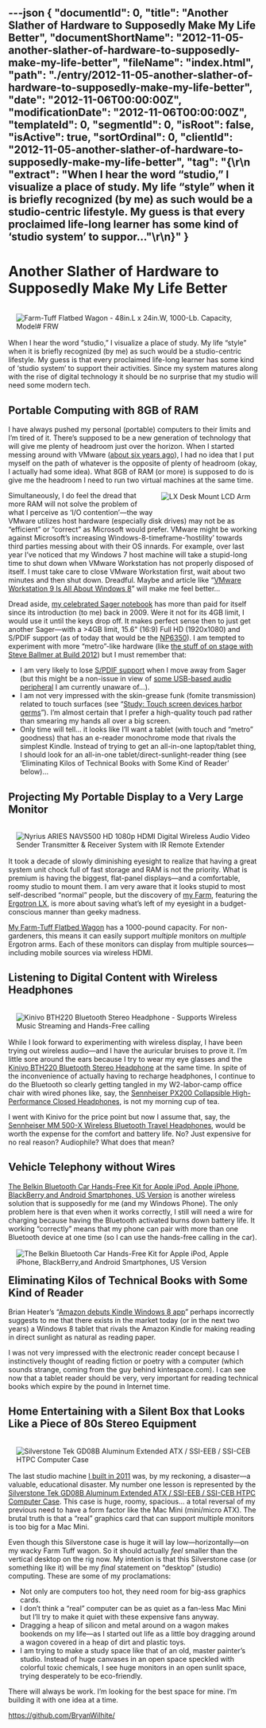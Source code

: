 ---json
{
  "documentId": 0,
  "title": "Another Slather of Hardware to Supposedly Make My Life Better",
  "documentShortName": "2012-11-05-another-slather-of-hardware-to-supposedly-make-my-life-better",
  "fileName": "index.html",
  "path": "./entry/2012-11-05-another-slather-of-hardware-to-supposedly-make-my-life-better",
  "date": "2012-11-06T00:00:00Z",
  "modificationDate": "2012-11-06T00:00:00Z",
  "templateId": 0,
  "segmentId": 0,
  "isRoot": false,
  "isActive": true,
  "sortOrdinal": 0,
  "clientId": "2012-11-05-another-slather-of-hardware-to-supposedly-make-my-life-better",
  "tag": "{\r\n  \"extract\": \"When I hear the word “studio,” I visualize a place of study. My life “style” when it is briefly recognized (by me) as such would be a studio-centric lifestyle. My guess is that every proclaimed life-long learner has some kind of ‘studio system’ to suppor...\"\r\n}"
}
---

# Another Slather of Hardware to Supposedly Make My Life Better

[<img alt="Farm-Tuff Flatbed Wagon - 48in.L x 24in.W, 1000-Lb. Capacity, Model# FRW" src="http://ecx.images-amazon.com/images/I/31iMjLT7oQL.jpg" style="float:left;margin:16px;">](http://www.amazon.com/Farm-Tuff-Flatbed-Wagon-1000-Lb-Capacity/dp/B0000AX6M9%3FSubscriptionId%3D1SW6D7X6ZXXR92KVX0G2%26tag%3Dthekintespacec00%26linkCode%3Dxm2%26camp%3D2025%26creative%3D165953%26creativeASIN%3DB0000AX6M9 "Farm-Tuff Flatbed Wagon - 48in.L x 24in.W, 1000-Lb. Capacity, Model# FRW")

When I hear the word “studio,” I visualize a place of study. My life “style” when it is briefly recognized (by me) as such would be a studio-centric lifestyle. My guess is that every proclaimed life-long learner has some kind of ‘studio system’ to support their activities. Since my system matures along with the rise of digital technology it should be no surprise that my studio will need some modern tech.

## Portable Computing with 8GB of RAM

I have always pushed my personal (portable) computers to their limits and I’m tired of it. There’s supposed to be a new generation of technology that will give me plenty of headroom just over the horizon. When I started messing around with VMware ([about six years ago](http://kintespace.com/rasxlog/?s=vmware&submit=Search&paged=5)), I had no idea that I put myself on the path of whatever is the opposite of plenty of headroom (okay, I actually had some idea). What 8GB of RAM (or more) is supposed to do is give me the headroom I need to run two virtual machines at the same time.
[<img alt="LX Desk Mount LCD Arm" src="http://ecx.images-amazon.com/images/I/31tGuUjuKgL.jpg" style="float:right;margin:16px;">](http://www.amazon.com/LX-Desk-Mount-LCD-Arm/dp/B00358RIRC%3FSubscriptionId%3D1SW6D7X6ZXXR92KVX0G2%26tag%3Dthekintespacec00%26linkCode%3Dxm2%26camp%3D2025%26creative%3D165953%26creativeASIN%3DB00358RIRC "LX Desk Mount LCD Arm")

Simultaneously, I do feel the dread that more RAM will not solve the problem of what I perceive as ‘I/O contention’—the way VMware utilizes host hardware (especially disk drives) may not be as “efficient” or “correct” as Microsoft would prefer. VMware might be working against Microsoft’s increasing Windows-8-timeframe-‘hostility’ towards third parties messing about with their OS innards. For example, over last year I’ve noticed that my Windows 7 host machine will take a stupid-long time to shut down when VMware Workstation has not properly disposed of itself. I must take care to close VMware Workstation first, wait about two minutes and then shut down. Dreadful. Maybe and article like “[VMware Workstation 9 Is All About Windows 8](http://www.pcworld.com/article/261296/vmware_workstation_9_is_all_about_windows_8.html)” will make me feel better…

Dread aside, [my celebrated Sager notebook](http://kintespace.com/rasxlog/?s=sager&submit=Search) has more than paid for itself since its introduction (to me) back in 2009. Were it not for its 4GB limit, I would use it until the keys drop off. It makes perfect sense then to just get another Sager—with a >4GB limit, 15.6" (16:9) Full HD (1920x1080) and S/PDIF support (as of today that would be the [NP6350](http://sagernotebook.com/index.php?page=product_info&model_name=NP6350)). I am tempted to experiment with more “metro”-like hardware (like [the stuff of on stage with Steve Ballmer at Build 2012](http://channel9.msdn.com/Events/Build/2012/1-001)) but I must remember that:

* I am very likely to lose [S/PDIF support](http://kintespace.com/rasxlog/?p=1673) when I move away from Sager (but this might be a non-issue in view of [some USB-based audio peripheral](http://www.amazon.com/Syba-Digital-Optical-Output-SD-AUD20101/dp/B006SF68P2%3FSubscriptionId=1SW6D7X6ZXXR92KVX0G2&tag=thekintespacec00&linkCode=xm2&camp=2025&creative=165953&creativeASIN=B006SF68P2) I am currently unaware of…).
* I am not very impressed with the skin-grease funk (fomite transmission) related to touch surfaces (see “[Study: Touch screen devices harbor germs](http://www.zdnet.com/blog/gadgetreviews/study-touch-screen-devices-harbor-germs/18938)”). I’m almost certain that I prefer a high-quality touch pad rather than smearing my hands all over a big screen.
* Only time will tell… it looks like I’ll want a tablet (with touch and “metro” goodness) that has an e-reader monochrome mode that rivals the simplest Kindle. Instead of trying to get an all-in-one laptop/tablet thing, I should look for an all-in-one tablet/direct-sunlight-reader thing (see ‘Eliminating Kilos of Technical Books with Some Kind of Reader’ below)…

## Projecting My Portable Display to a Very Large Monitor

[<img alt="Nyrius ARIES NAVS500 HD 1080p HDMI Digital Wireless Audio Video Sender Transmitter & Receiver System with IR Remote Extender" src="http://ecx.images-amazon.com/images/I/41P2CdQtYIL.jpg" style="float:left;margin:16px;">](http://www.amazon.com/Nyrius-NAVS500-Wireless-Transmitter-Receiver/dp/B005H3AU1Y%3FSubscriptionId%3D1SW6D7X6ZXXR92KVX0G2%26tag%3Dthekintespacec00%26linkCode%3Dxm2%26camp%3D2025%26creative%3D165953%26creativeASIN%3DB005H3AU1Y "Nyrius ARIES NAVS500 HD 1080p HDMI Digital Wireless Audio Video Sender Transmitter & Receiver System with IR Remote Extender")

It took a decade of slowly diminishing eyesight to realize that having a great system unit chock full of fast storage and RAM is not the priority. What is premium is having the biggest, flat-panel displays—and a comfortable, roomy studio to mount them. I am very aware that it looks stupid to most self-described “normal” people, but the discovery of [my Farm](http://www.flickr.com/photos/wilhite/7557315706/in/photostream), featuring the [Ergotron LX](http://www.amazon.com/LX-Desk-Mount-LCD-Arm/dp/B00358RIRC%3FSubscriptionId=1SW6D7X6ZXXR92KVX0G2&tag=thekintespacec00&linkCode=xm2&camp=2025&creative=165953&creativeASIN=B00358RIRC), is more about saving what’s left of my eyesight in a budget-conscious manner than geeky madness.

[My Farm-Tuff Flatbed Wagon](http://www.amazon.com/Farm-Tuff-Flatbed-Wagon-1000-Lb-Capacity/dp/B0000AX6M9%3FSubscriptionId=1SW6D7X6ZXXR92KVX0G2&tag=thekintespacec00&linkCode=xm2&camp=2025&creative=165953&creativeASIN=B0000AX6M9) has a 1000-pound capacity. For non-gardeners, this means it can easily support *multiple* monitors on *multiple* Ergotron arms. Each of these monitors can display from multiple sources—including mobile sources via wireless HDMI.

## Listening to Digital Content with Wireless Headphones

[<img alt="Kinivo BTH220 Bluetooth Stereo Headphone - Supports Wireless Music Streaming and Hands-Free calling" src="http://ecx.images-amazon.com/images/I/41M-QmJgQ1L._SL160_.jpg" style="float:right;margin:16px;">](http://www.amazon.com/Kinivo-BTH220-Bluetooth-Stereo-Headphone/dp/B005LKB0IU%3FSubscriptionId%3D1SW6D7X6ZXXR92KVX0G2%26tag%3Dthekintespacec00%26linkCode%3Dxm2%26camp%3D2025%26creative%3D165953%26creativeASIN%3DB005LKB0IU "Kinivo BTH220 Bluetooth Stereo Headphone - Supports Wireless Music Streaming and Hands-Free calling")

While I look forward to experimenting with wireless display, I have been trying out wireless audio—and I have the auricular bruises to prove it. I’m little sore around the ears because I try to wear my eye glasses and the [Kinivo BTH220 Bluetooth Stereo Headphone](http://www.amazon.com/Kinivo-BTH220-Bluetooth-Stereo-Headphone/dp/B005LKB0IU%3FSubscriptionId=1SW6D7X6ZXXR92KVX0G2&tag=thekintespacec00&linkCode=xm2&camp=2025&creative=165953&creativeASIN=B005LKB0IU) at the same time. In spite of the inconvenience of actually having to recharge headphones, I continue to do the Bluetooth so clearly getting tangled in my W2-labor-camp office chair with wired phones like, say, the [Sennheiser PX200 Collapsible High-Performance Closed Headphones](http://www.amazon.com/Sennheiser-PX200-Collapsible-High-Performance-Headphones/dp/B000089GN4%3FSubscriptionId=1SW6D7X6ZXXR92KVX0G2&tag=thekintespacec00&linkCode=xm2&camp=2025&creative=165953&creativeASIN=B000089GN4), is not my morning cup of tea.

I went with Kinivo for the price point but now I assume that, say, the [Sennheiser MM 500-X Wireless Bluetooth Travel Headphones](http://www.amazon.com/Sennheiser-MM-500-X-Bluetooth-Headphones/dp/B0076NDV0U%3FSubscriptionId=1SW6D7X6ZXXR92KVX0G2&tag=thekintespacec00&linkCode=xm2&camp=2025&creative=165953&creativeASIN=B0076NDV0U), would be worth the expense for the comfort and battery life. No? Just expensive for no real reason? Audiophile? What does that mean?

## Vehicle Telephony without Wires

[The Belkin Bluetooth Car Hands-Free Kit for Apple iPod, Apple iPhone, BlackBerry,and Android Smartphones, US Version](http://www.amazon.com/Belkin-Bluetooth-Hands-Free-BlackBerry-Smartphones/dp/B004CLYJ2I%3FSubscriptionId=1SW6D7X6ZXXR92KVX0G2&tag=thekintespacec00&linkCode=xm2&camp=2025&creative=165953&creativeASIN=B004CLYJ2I) is another wireless solution that is supposedly for me (and my Windows Phone). The only problem here is that even when it works correctly, I still will need a wire for charging because having the Bluetooth activated burns down battery life. It working “correctly” means that my phone can pair with more than one Bluetooth device at one time (so I can use the hands-free calling in the car).
[<img alt="The Belkin Bluetooth Car Hands-Free Kit for Apple iPod, Apple iPhone, BlackBerry,and Android Smartphones, US Version" src="http://ecx.images-amazon.com/images/I/41Hu1hl1LmL.jpg" style="float:left;margin:16px;">](http://www.amazon.com/Belkin-Bluetooth-Hands-Free-BlackBerry-Smartphones/dp/B004CLYJ2I%3FSubscriptionId%3D1SW6D7X6ZXXR92KVX0G2%26tag%3Dthekintespacec00%26linkCode%3Dxm2%26camp%3D2025%26creative%3D165953%26creativeASIN%3DB004CLYJ2I "The Belkin Bluetooth Car Hands-Free Kit for Apple iPod, Apple iPhone, BlackBerry,and Android Smartphones, US Version")

## Eliminating Kilos of Technical Books with Some Kind of Reader

Brian Heater’s “[Amazon debuts Kindle Windows 8 app](http://www.engadget.com/2012/10/25/amazon-debuts-kindle-windows-8-app/)” perhaps incorrectly suggests to me that there exists in the market today (or in the next two years) a Windows 8 tablet that rivals the Amazon Kindle for making reading in direct sunlight as natural as reading paper.

I was not very impressed with the electronic reader concept because I instinctively thought of reading fiction or poetry with a computer (which sounds strange, coming from the guy behind kintespace.com). I can see now that a tablet reader should be very, very important for reading technical books which expire by the pound in Internet time.

## Home Entertaining with a Silent Box that Looks Like a Piece of 80s Stereo Equipment

[<img alt="Silverstone Tek GD08B Aluminum Extended ATX / SSI-EEB / SSI-CEB HTPC Computer Case" src="http://ecx.images-amazon.com/images/I/41-T2MjEN1L.jpg" style="float:right;margin:16px;">](http://www.amazon.com/Silverstone-GD08B-Aluminum-Extended-Computer/dp/B007X8TQYI%3FSubscriptionId%3D1SW6D7X6ZXXR92KVX0G2%26tag%3Dthekintespacec00%26linkCode%3Dxm2%26camp%3D2025%26creative%3D165953%26creativeASIN%3DB007X8TQYI "Silverstone Tek GD08B Aluminum Extended ATX / SSI-EEB / SSI-CEB HTPC Computer Case")

The last studio machine [I built in 2011](http://kintespace.com/rasxlog/?p=2676) was, by my reckoning, a disaster—a valuable, educational disaster. My number one lesson is represented by the [Silverstone Tek GD08B Aluminum Extended ATX / SSI-EEB / SSI-CEB HTPC Computer Case](http://www.amazon.com/Silverstone-GD08B-Aluminum-Extended-Computer/dp/B007X8TQYI%3FSubscriptionId=1SW6D7X6ZXXR92KVX0G2&tag=thekintespacec00&linkCode=xm2&camp=2025&creative=165953&creativeASIN=B007X8TQYI). This case is huge, roomy, spacious… a total reversal of my previous need to have a form factor like the Mac Mini (mini/micro ATX). The brutal truth is that a “real” graphics card that can support multiple monitors is too big for a Mac Mini.

Even though this Silverstone case is huge it will lay low—horizontally—on my wacky Farm Tuff wagon. So it should actually *feel* smaller than the vertical desktop on the rig now. My intention is that this Silverstone case (or something like it) will be my *final* statement on “desktop” (studio) computing. These are some of my proclamations:

* Not only are computers too hot, they need room for big-ass graphics cards.
* I don’t think a “real” computer can be as quiet as a fan-less Mac Mini but I’ll try to make it quiet with these expensive fans anyway.
* Dragging a heap of silicon and metal around on a wagon makes bookends on my life—as I started out life as a little boy dragging around a wagon covered in a heap of dirt and plastic toys.
* I am trying to make a study space like that of an old, master painter’s studio. Instead of huge canvases in an open space speckled with colorful toxic chemicals, I see huge monitors in an open sunlit space, trying desperately to be eco-friendly.

There will always be work. I’m looking for the best space for mine. I’m building it with one idea at a time.

<https://github.com/BryanWilhite/>

